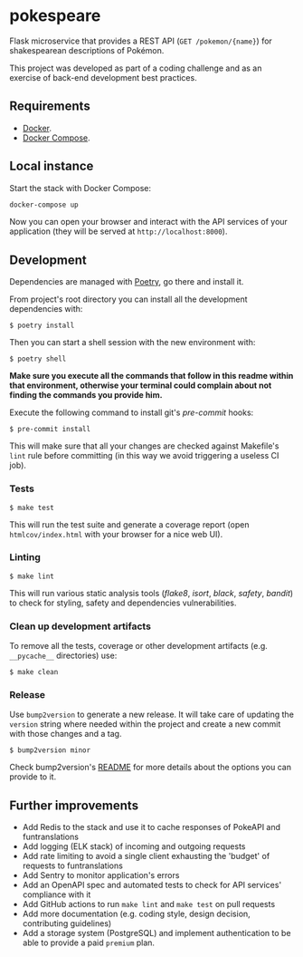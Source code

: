 # pokespeare
Flask microservice that provides a REST API (`GET /pokemon/{name}`) for shakespearean
descriptions of Pokémon.

This project was developed as part of a coding challenge and as an exercise of
back-end development best practices.

## Requirements

* [Docker](https://www.docker.com/).
* [Docker Compose](https://docs.docker.com/compose/install/).


## Local instance

Start the stack with Docker Compose:

```bash
docker-compose up
```

Now you can open your browser and interact with the API services of your application
(they will be served at `http://localhost:8000`).

## Development

Dependencies are managed with [Poetry](https://python-poetry.org/), go there and install
it.

From project's root directory you can install all the development dependencies with:

```console
$ poetry install
```

Then you can start a shell session with the new environment with:

```console
$ poetry shell
```

**Make sure you execute all the commands that follow in this readme within that
environment, otherwise your terminal could complain about not finding the commands you
provide him.**

Execute the following command to install git's *pre-commit* hooks:
```console
$ pre-commit install
```

This will make sure that all your changes are checked against Makefile's `lint` rule
before committing (in this way we avoid triggering a useless CI job).

### Tests

```console
$ make test
```

This will run the test suite and generate a coverage report (open `htmlcov/index.html`
with your browser for a nice web UI).

### Linting
```console
$ make lint
```
This will run various static analysis tools (*flake8*, *isort*, *black*, *safety*,
*bandit*) to check for styling, safety and dependencies vulnerabilities.


### Clean up development artifacts
To remove all the tests, coverage or other development artifacts (e.g. `__pycache__`
directories) use:
```console
$ make clean
```

### Release
Use `bump2version` to generate a new release. It will take care of updating the
`version` string where needed within the project and create a new commit with those
changes and a tag.

```console
$ bump2version minor
```

Check bump2version's [README](
https://github.com/c4urself/bump2version/blob/master/README.md) for more details about
the options you can provide to it.


## Further improvements
- Add Redis to the stack and use it to cache responses of PokeAPI and funtranslations
- Add logging (ELK stack) of incoming and outgoing requests
- Add rate limiting to avoid a single client exhausting the 'budget' of requests to
  funtranslations
- Add Sentry to monitor application's errors
- Add an OpenAPI spec and automated tests to check for API services' compliance with it
- Add GitHub actions to run `make lint` and `make test` on pull requests
- Add more documentation (e.g. coding style, design decision, contributing guidelines)
- Add a storage system (PostgreSQL) and implement authentication to be able to
  provide a paid `premium` plan.
